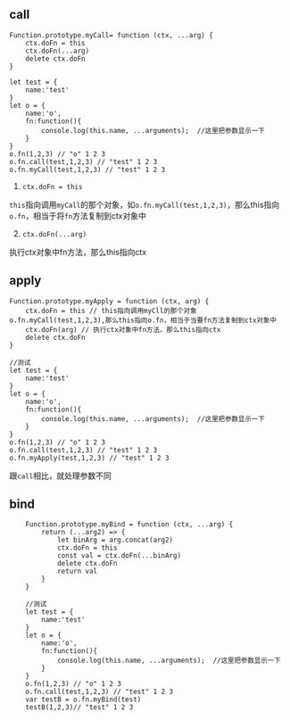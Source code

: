 ## call

```
Function.prototype.myCall= function (ctx, ...arg) {
    ctx.doFn = this 
    ctx.doFn(...arg)
    delete ctx.doFn
}

let test = {
	name:'test'
}
let o = {
	name:'o',
	fn:function(){
		console.log(this.name, ...arguments);  //这里把参数显示一下
	}
}
o.fn(1,2,3) // "o" 1 2 3
o.fn.call(test,1,2,3) // "test" 1 2 3
o.fn.myCall(test,1,2,3) // "test" 1 2 3
```

1. ` ctx.doFn = this `

 `this`指向调用`myCall`的那个对象，如`o.fn.myCall(test,1,2,3)`，那么this指向`o.fn`，相当于将`fn`方法复制到ctx对象中

2. `ctx.doFn(...arg)`

 执行ctx对象中fn方法，那么this指向ctx

## apply

```
Function.prototype.myApply = function (ctx, arg) {
    ctx.doFn = this // this指向调用myCll的那个对象o.fn.myCall(test,1,2,3),那么this指向o.fn，相当于当要fn方法复制到ctx对象中
    ctx.doFn(arg) // 执行ctx对象中fn方法，那么this指向ctx
    delete ctx.doFn
}

//测试
let test = {
	name:'test'
}
let o = {
	name:'o',
	fn:function(){
		console.log(this.name, ...arguments);  //这里把参数显示一下
	}
}
o.fn(1,2,3) // "o" 1 2 3
o.fn.call(test,1,2,3) // "test" 1 2 3
o.fn.myApply(test,1,2,3) // "test" 1 2 3
```

跟`call`相比，就处理参数不同


## bind

```
	Function.prototype.myBind = function (ctx, ...arg) {
		return (...arg2) => {
			let binArg = arg.concat(arg2)
            ctx.doFn = this
            const val = ctx.doFn(...binArg)
            delete ctx.doFn
            return val
        }
	}

	//测试
	let test = {
		name:'test'
	}
	let o = {
		name:'o',
		fn:function(){
			console.log(this.name, ...arguments);  //这里把参数显示一下
		}
	}
	o.fn(1,2,3) // "o" 1 2 3
	o.fn.call(test,1,2,3) // "test" 1 2 3
	var testB = o.fn.myBind(test)
	testB(1,2,3)// "test" 1 2 3
```
